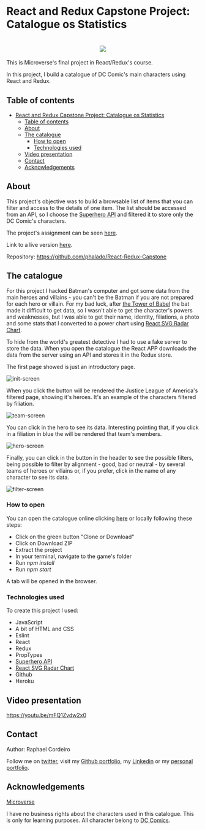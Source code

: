 # React and Redux Capstone Project: Catalogue os Statistics

<h1 align="center"><img src="https://raw.githubusercontent.com/phalado/React-Redux-Capstone/catalogue/public/content/welcome.png"></h1>

This is Microverse's final project in React/Redux's course.

In this project, I build a catalogue of DC Comic's main characters using React and Redux.


## Table of contents

- [React and Redux Capstone Project: Catalogue os Statistics](#react-and-redux-capstone-project-catalogue-os-statistics)
  - [Table of contents](#table-of-contents)
  - [About](#about)
  - [The catalogue](#the-catalogue)
    - [How to open](#how-to-open)
    - [Technologies used](#technologies-used)
  - [Video presentation](#video-presentation)
  - [Contact](#contact)
  - [Acknowledgements](#acknowledgements)


## About

This project's objective was to build a browsable list of items that you can filter and access to the details of one item. The list should be accessed from an API, so I choose the [Superhero API][superhero-API] and filtered it to store only the DC Comic's characters.

The project's assignment can be seen [here][assignment].

Link to a live version [here][live-version].

Repository: https://github.com/phalado/React-Redux-Capstone


## The catalogue

For this project I hacked Batman's computer and got some data from the main heroes and villains - you can't be the Batman if you are not prepared for each hero or villain. For my bad luck, after [the Tower of Babel][tower-of-babel] the bat made it difficult to get data, so I wasn't able to get the character's powers and weaknesses, but I was able to get their name, identity, filiations, a photo and some stats that I converted to a power chart using [React SVG Radar Chart][react-radar-chart].

To hide from the world's greatest detective I had to use a fake server to store the data. When you open the catalogue the React APP downloads the data from the server using an API and stores it in the Redux store.

The first page showed is just an introductory page.

![init-screen][init-screen]

When you click the button will be rendered the Justice League of America's filtered page, showing it's heroes. It's an example of the characters filtered by filiation.

![team-screen][team-screen]

 You can click in the hero to see its data. Interesting pointing that, if you click in a filiation in blue the will be rendered that team's members.

![hero-screen][hero-screen]

Finally, you can click in the button in the header to see the possible filters, being possible to filter by alignment - good, bad or neutral - by several teams of heroes or villains or, if you prefer, click in the name of any character to see its data.

![filter-screen][filter-screen]


### How to open

You can open the catalogue online clicking [here][live-version] or locally following these steps:

* Click on the green button "Clone or Download"
* Click on Download ZIP
* Extract the project
* In your terminal, navigate to the game's folder
* Run *npm install*
* Run *npm start*

A tab will be opened in the browser.


### Technologies used

To create this project I used:

* JavaScript
* A bit of HTML and CSS
* Eslint
* React
* Redux
* PropTypes
* [Superhero API][superhero-API]
* [React SVG Radar Chart][react-radar-chart]
* Github
* Heroku

## Video presentation

https://youtu.be/mFQ1Zvdw2x0


## Contact

Author: Raphael Cordeiro

Follow me on [twitter][rapha-twitter],  visit my [Github portfolio][rapha-github], my [Linkedin][rapha-linkedin] or my [personal portfolio][rapha-personal].


## Acknowledgements

[Microverse][mcvs]

I have no business rights about the characters used in this catalogue. This is only for learning purposes. All character belong to [DC Comics][dc-comics].




<!-- Links -->
[assignment]: https://www.notion.so/Catalogue-of-Statistics-72446e7fa33c403a9b6a0bc1de5c6cf5
[live-version]: https://batcomputer-copy.herokuapp.com/
[superhero-API]: https://www.superheroapi.com/
[tower-of-babel]: https://dc.fandom.com/wiki/JLA:_Tower_of_Babel
[react-radar-chart]: https://www.npmjs.com/package/react-svg-radar-chart
[dc-comics]: https://www.dccomics.com/
[mcvs]: https://www.microverse.org/
[rapha-github]: https://github.com/phalado
[rapha-twitter]: https://twitter.com/phalado
[rapha-linkedin]: https://www.linkedin.com/in/raphael-cordeiro/
[rapha-personal]: https://phalado.github.io/

<!-- Images -->
[init-screen]: https://raw.githubusercontent.com/phalado/React-Redux-Capstone/catalogue/public/content/init-screen.png
[team-screen]: https://raw.githubusercontent.com/phalado/React-Redux-Capstone/catalogue/public/content/team-screen.png
[filter-screen]: https://raw.githubusercontent.com/phalado/React-Redux-Capstone/catalogue/public/content/filter-screen.png
[hero-screen]: https://raw.githubusercontent.com/phalado/React-Redux-Capstone/catalogue/public/content/hero-screen.png

<!-- Video -->
[video]: https://youtu.be/mFQ1Zvdw2x0
